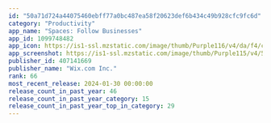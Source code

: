 ```yaml
---
id: "50a71d724a44075460ebff77a0bc487ea58f20623def6b434c49b928cfc9fc6d"
category: "Productivity"
app_name: "Spaces: Follow Businesses"
app_id: 1099748482
app_icon: https://is1-ssl.mzstatic.com/image/thumb/Purple116/v4/da/f4/cc/daf4cc8e-4615-e129-8998-ab432bc8010a/AppIcon-0-0-1x_U007emarketing-0-0-0-7-0-0-sRGB-0-0-0-GLES2_U002c0-512MB-85-220-0-0.png/1024x1024bb.png
app_screenshot: https://is1-ssl.mzstatic.com/image/thumb/Purple115/v4/56/a2/47/56a24713-8ed7-06a0-0510-1eff77bacbce/0b1c7117-3297-4599-a466-d811c0b85b14_1242x2688_Welcome__U2013_7__U00281_U0029.png/1242x2688bb.png
publisher_id: 407141669
publisher_name: "Wix.com Inc."
rank: 66
most_recent_release: 2024-01-30 00:00:00
release_count_in_past_year: 46
release_count_in_past_year_category: 15
release_count_in_past_year_top_in_category: 29
---
```

